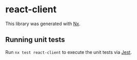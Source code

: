 # react-client

This library was generated with [Nx](https://nx.dev).

## Running unit tests

Run `nx test react-client` to execute the unit tests via [Jest](https://jestjs.io).
